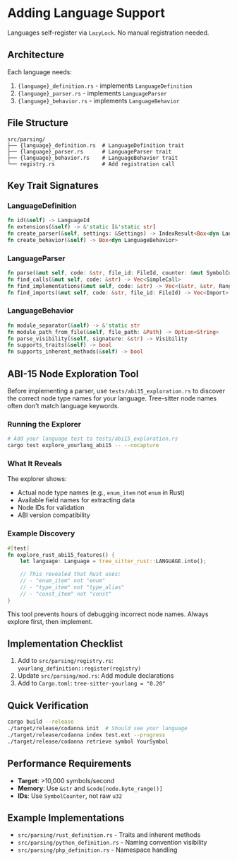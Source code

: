 # Adding Language Support

Languages self-register via `LazyLock`. No manual registration needed.

## Architecture

Each language needs:

1. `{language}_definition.rs` - implements `LanguageDefinition`
2. `{language}_parser.rs` - implements `LanguageParser`
3. `{language}_behavior.rs` - implements `LanguageBehavior`

## File Structure

```
src/parsing/
├── {language}_definition.rs  # LanguageDefinition trait
├── {language}_parser.rs      # LanguageParser trait
├── {language}_behavior.rs    # LanguageBehavior trait
└── registry.rs               # Add registration call
```

## Key Trait Signatures

### LanguageDefinition

```rust
fn id(&self) -> LanguageId
fn extensions(&self) -> &'static [&'static str]
fn create_parser(&self, settings: &Settings) -> IndexResult<Box<dyn LanguageParser>>
fn create_behavior(&self) -> Box<dyn LanguageBehavior>
```

### LanguageParser

```rust
fn parse(&mut self, code: &str, file_id: FileId, counter: &mut SymbolCounter) -> Vec<Symbol>
fn find_calls(&mut self, code: &str) -> Vec<SimpleCall>
fn find_implementations(&mut self, code: &str) -> Vec<(&str, &str, Range)>
fn find_imports(&mut self, code: &str, file_id: FileId) -> Vec<Import>
```

### LanguageBehavior

```rust
fn module_separator(&self) -> &'static str
fn module_path_from_file(&self, file_path: &Path) -> Option<String>
fn parse_visibility(&self, signature: &str) -> Visibility
fn supports_traits(&self) -> bool
fn supports_inherent_methods(&self) -> bool
```

## ABI-15 Node Exploration Tool

Before implementing a parser, use `tests/abi15_exploration.rs` to discover the correct node type names for your language. Tree-sitter node names often don't match language keywords.

### Running the Explorer

```bash
# Add your language test to tests/abi15_exploration.rs
cargo test explore_yourlang_abi15 -- --nocapture
```

### What It Reveals

The explorer shows:

- Actual node type names (e.g., `enum_item` not `enum` in Rust)
- Available field names for extracting data
- Node IDs for validation
- ABI version compatibility

### Example Discovery

```rust
#[test]
fn explore_rust_abi15_features() {
    let language: Language = tree_sitter_rust::LANGUAGE.into();

    // This revealed that Rust uses:
    // - "enum_item" not "enum"
    // - "type_item" not "type_alias"
    // - "const_item" not "const"
}
```

This tool prevents hours of debugging incorrect node names. Always explore first, then implement.

## Implementation Checklist

1. Add to `src/parsing/registry.rs`: `yourlang_definition::register(registry)`
2. Update `src/parsing/mod.rs`: Add module declarations
3. Add to `Cargo.toml`: `tree-sitter-yourlang = "0.20"`

## Quick Verification

```bash
cargo build --release
./target/release/codanna init  # Should see your language
./target/release/codanna index test.ext --progress
./target/release/codanna retrieve symbol YourSymbol
```

## Performance Requirements

- **Target**: >10,000 symbols/second
- **Memory**: Use `&str` and `&code[node.byte_range()]`
- **IDs**: Use `SymbolCounter`, not raw `u32`

## Example Implementations

- `src/parsing/rust_definition.rs` - Traits and inherent methods
- `src/parsing/python_definition.rs` - Naming convention visibility
- `src/parsing/php_definition.rs` - Namespace handling
